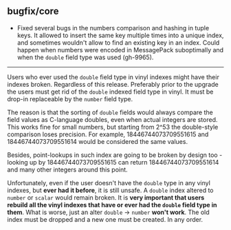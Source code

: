 ## bugfix/core

- Fixed several bugs in the numbers comparison and hashing in tuple keys. It
  allowed to insert the same key multiple times into a unique index, and
  sometimes wouldn't allow to find an existing key in an index. Could happen
  when numbers were encoded in MessagePack suboptimally and when the `double`
  field type was used (gh-9965).

----
Users who ever used the `double` field type in vinyl indexes might have their
indexes broken. Regardless of this release. Preferably prior to the upgrade the
users must get rid of the `double` indexed field type in vinyl. It must be
drop-in replaceable by the `number` field type.

The reason is that the sorting of `double` fields would always compare the field
values as C-language doubles, even when actual integers are stored. This works
fine for small numbers, but starting from 2^53 the double-style comparison
loses precision. For example, 18446744073709551615 and 18446744073709551614
would be considered the same values.

Besides, point-lookups in such index are going to be broken by design too -
looking up by 18446744073709551615 can return 18446744073709551614 and many
other integers around this point.

Unfortunately, even if the user doesn't have the `double` type in any vinyl
indexes, but **ever had it before**, it is still unsafe. A `double` index
altered to `number` or `scalar` would remain broken. It is **very important that
users rebuild all the vinyl indexes that have or ever had the `double` field
type in them**. What is worse, just an alter `double` -> `number` **won't
work**. The old index must be dropped and a new one must be created. In any
order.
